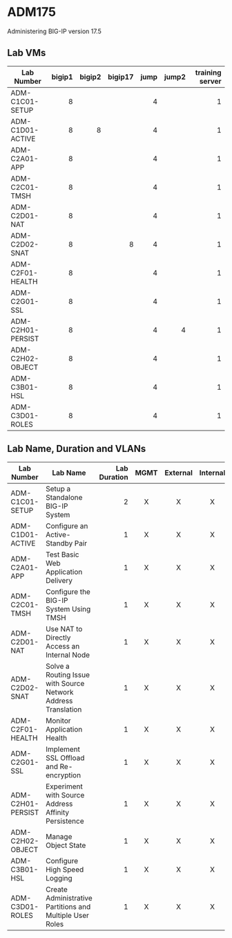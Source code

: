 # ADM175
Administering BIG-IP version 17.5

## Lab VMs
|Lab Number            |bigip1|bigip2|bigip17|jump|jump2|training server|
|----------------------|-----:|-----:|------:|---:|----:|--------------:|
|ADM-C1C01-SETUP       |8     |      |       |4   |     |1              |
|ADM-C1D01-ACTIVE      |8     |8     |       |4   |     |1              |
|ADM-C2A01-APP         |8     |      |       |4   |     |1              |
|ADM-C2C01-TMSH        |8     |      |       |4   |     |1              |
|ADM-C2D01-NAT         |8     |      |       |4   |     |1              |
|ADM-C2D02-SNAT        |8     |      |8      |4   |     |1              |
|ADM-C2F01-HEALTH      |8     |      |       |4   |     |1              |
|ADM-C2G01-SSL         |8     |      |       |4   |     |1              |
|ADM-C2H01-PERSIST     |8     |      |       |4   |4    |1              |
|ADM-C2H02-OBJECT      |8     |      |       |4   |     |1              |
|ADM-C3B01-HSL         |8     |      |       |4   |     |1              |
|ADM-C3D01-ROLES       |8     |      |       |4   |     |1              |

## Lab Name, Duration and VLANs
|Lab Number            |Lab Name                                                     |Lab Duration|MGMT|External|Internal|Internet|
|----------------------|-------------------------------------------------------------|-----------:|:--:|:------:|:------:|:------:|
|ADM-C1C01-SETUP       |Setup a Standalone BIG-IP System                             |2           |X   |X       |X       |        |
|ADM-C1D01-ACTIVE      |Configure an Active-Standby Pair                             |1           |X   |X       |X       |        |
|ADM-C2A01-APP         |Test Basic Web Application Delivery                          |1           |X   |X       |X       |        |
|ADM-C2C01-TMSH        |Configure the BIG-IP System Using TMSH                       |1           |X   |X       |X       |        |
|ADM-C2D01-NAT         |Use NAT to Directly Access an Internal Node                  |1           |X   |X       |X       |        |
|ADM-C2D02-SNAT        |Solve a Routing Issue with Source Network Address Translation|1           |X   |X       |X       |        |
|ADM-C2F01-HEALTH      |Monitor Application Health                                   |1           |X   |X       |X       |        |
|ADM-C2G01-SSL         |Implement SSL Offload and Re-encryption                      |1           |X   |X       |X       |        |
|ADM-C2H01-PERSIST     |Experiment with Source Address Affinity Persistence          |1           |X   |X       |X       |        |
|ADM-C2H02-OBJECT      |Manage Object State                                          |1           |X   |X       |X       |        |
|ADM-C3B01-HSL         |Configure High Speed Logging                                 |1           |X   |X       |X       |        |
|ADM-C3D01-ROLES       |Create Administrative Partitions and Multiple User Roles     |1           |X   |X       |X       |        |
